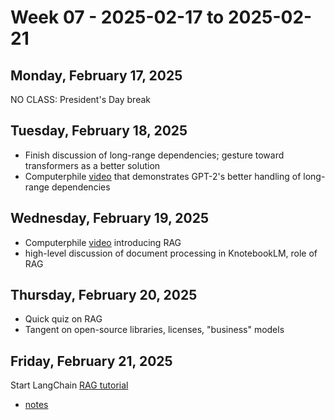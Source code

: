 # Week 07 - 2025-02-17 to 2025-02-21

## Monday, February 17, 2025

NO CLASS: President's Day break

## Tuesday, February 18, 2025

- Finish discussion of long-range dependencies; gesture toward transformers as a
  better solution
- Computerphile [video](https://www.youtube.com/watch?v=89A4jGvaaKk&t=600s) that
  demonstrates GPT-2's better handling of long-range dependencies

## Wednesday, February 19, 2025

- Computerphile [video](https://www.youtube.com/watch?v=of4UDMvi2Kw&t=674s)
  introducing RAG
- high-level discussion of document processing in KnotebookLM, role of RAG

## Thursday, February 20, 2025

- Quick quiz on RAG
- Tangent on open-source libraries, licenses, "business" models

## Friday, February 21, 2025

Start LangChain [RAG tutorial](https://python.langchain.com/docs/tutorials/rag/)

- [notes](https://python.langchain.com/docs/tutorials/rag/)
